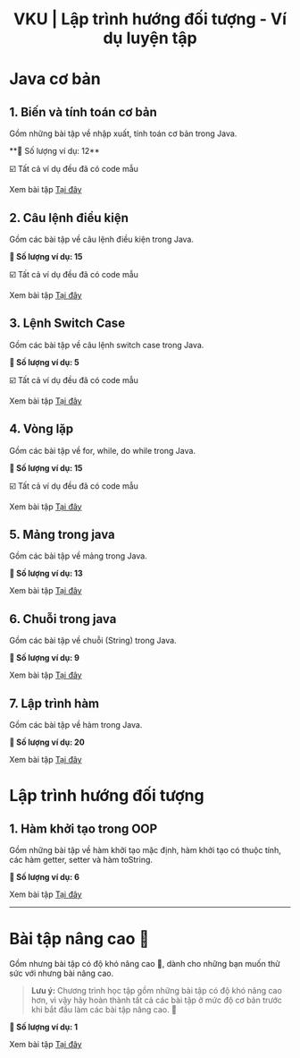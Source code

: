 <div align="center">

# VKU | Lập trình hướng đối tượng - Ví dụ luyện tập
</div>

# Java cơ bản

## 1. Biến và tính toán cơ bản

Gồm những bài tập về nhập xuất, tính toán cơ bản trong Java.

️**🎯 Số lượng ví dụ: 12**

☑️ Tất cả ví dụ đều đã có code mẫu

Xem bài tập [Tại đây](./basic-variable-and-calculations/)

## 2. Câu lệnh điều kiện

Gồm các bài tập về câu lệnh điều kiện trong Java.

**🎯 Số lượng ví dụ: 15**

☑️ Tất cả ví dụ đều đã có code mẫu

Xem bài tập [Tại đây](./basic-conditional-statement/)

## 3. Lệnh Switch Case

Gồm các bài tập về câu lệnh switch case trong Java.

**🎯 Số lượng ví dụ: 5**

☑️ Tất cả ví dụ đều đã có code mẫu

Xem bài tập [Tại đây](./basic-switchcase/)

## 4. Vòng lặp

Gồm các bài tập về for, while, do while trong Java.

**🎯 Số lượng ví dụ: 15**

☑️ Tất cả ví dụ đều đã có code mẫu

Xem bài tập [Tại đây](./basic-loop/)

## 5. Mảng trong java

Gồm các bài tập về mảng trong Java.

**🎯 Số lượng ví dụ: 13**

Xem bài tập [Tại đây](./basic-array/)

## 6. Chuỗi trong java

Gồm các bài tập về chuỗi (String) trong Java.

**🎯 Số lượng ví dụ: 9**

Xem bài tập [Tại đây](./basic-string/)

## 7. Lập trình hàm

Gồm các bài tập về hàm trong Java.

**🎯 Số lượng ví dụ: 20**

Xem bài tập [Tại đây](./basic-method/)

# Lập trình hướng đối tượng

## 1. Hàm khởi tạo trong OOP

Gồm những bài tập về hàm khởi tạo mặc định, hàm khởi tạo có thuộc tính, các hàm getter, setter và hàm toString.

**🎯 Số lượng ví dụ: 6**

Xem bài tập [Tại đây](./oop-constructor/)

<hr>

# Bài tập nâng cao 🚀

Gồm nhưng bài tập có độ khó nâng cao 🚀, dành cho những bạn muốn thử sức với nhưng bài nâng cao.

> **Lưu ý:** Chương trình học tập gồm những bài tập có độ khó nâng cao hơn, vì vậy hãy hoàn thành tất cả các bài tập ở mức độ cơ bản trước khi bắt đầu làm các bài tập nâng cao. 🚀


**🎯 Số lượng ví dụ: 1**

Xem bài tập [Tại đây](./advanced-exercises/)